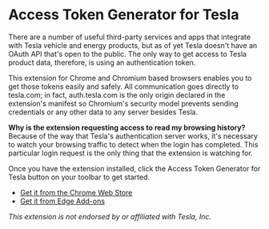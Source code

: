 # Access Token Generator for Tesla

There are a number of useful third-party services and apps that integrate with Tesla vehicle and energy products,
but as of yet Tesla doesn't have an OAuth API that's open to the public. The only way to get access to Tesla product
data, therefore, is using an authentication token.

This extension for Chrome and Chromium based browsers enables you to get those tokens easily and safely. All
communication goes directly to tesla.com; in fact, auth.tesla.com is the only origin declared in the extension's
manifest so Chromium's security model prevents sending credentials or any other data to any server besides Tesla.

**Why is the extension requesting access to read my browsing history?** Because of the way that Tesla's authentication
server works, it's necessary to watch your browsing traffic to detect when the login has completed. This particular
login request is the only thing that the extension is watching for.

Once you have the extension installed, click the Access Token Generator for Tesla button on your toolbar to get started.

- [Get it from the Chrome Web Store](https://chrome.google.com/webstore/detail/tesla-access-token-genera/kokkedfblmfbngojkeaepekpidghjgag)
- [Get it from Edge Add-ons](https://microsoftedge.microsoft.com/addons/detail/tesla-access-token-genera/mjpplpkadjdmedpklcioagjgaflfphbo)

*This extension is not endorsed by or affiliated with Tesla, Inc.*
